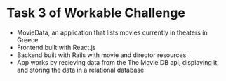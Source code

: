 # Task 3 of Workable Challenge

- MovieData, an application that lists movies currently in theaters in Greece
- Frontend built with React.js
- Backend built with Rails with movie and director resources
- App works by recieving data from the The Movie DB api, displaying it, and storing the data in a relational database
